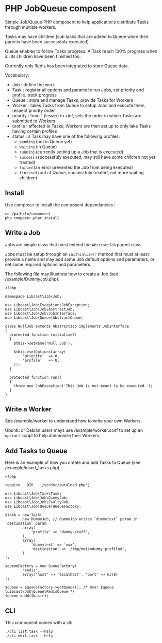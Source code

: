 PHP JobQueue composent
======================

Simple Job/Queue PHP composent to help applications distribute Tasks through multiple workers.

Tasks may have children (sub tasks that are added to Queue when their parents have been successfuly
executed).

Queue enables to follow Tasks progress. A Task reach 100% progress when all its children have
been finished too.

Currently only Redis has been integrated to store Queue data.

Vocabulary:

  * Job : define the work
  * Task : register all options and params to run Jobs, set priority and profile, track progress
  * Queue : store and manage Tasks, provide Tasks for Workers
  * Worker : takes Tasks from Queue to setup Jobs and execute them, respect priority order
  * priority : from 1 (lesser) to +inf, sets the order in which Tasks are submitted to Workers
  * profile : affected to Tasks, Workers are then set up to only take Tasks having certain profiles
  * status : a Task may have one of the following profiles: 
    - `pending` (not in Queue yet)
    - `waiting` (in Queue)
    - `running` (currently setting up a Job that is executed)
    - `success` (successfuly executed, may still have some children not yet treated)
    - `failed` (an error prevented the Job from being executed)
    - `finished` (out of Queue, successfuly treated, not more waiting children)

Install
-------

Use composer to install the composent dependancies :

	cd /path/to/composent
	php composer.phar install


Write a Job
-----------

Jobs are simple class that must extend the `AbstractJob` parent class.

Jobs must be setup through an `inithialize()` method that must at least provide a name and may 
add some Job default options and parameters, or set some required options and parameters.

The following file may illustrate how to create a Job (see /example/DummyJob.php):

	<?php

	namespace Libcast\Job\Job;
	
	use Libcast\Job\Exception\JobException;
	use Libcast\Job\Job\AbstractJob;
	use Libcast\Job\Job\JobInterface;
	use Libcast\Job\Queue\AbstractQueue;
	
	class NullJob extends AbstractJob implements JobInterface
	{
	  protected function initialize()
	  {
	    $this->setName('Null Job');
	
	    $this->setOptions(array(
	        'priority'  => 0,
	        'profile'   => 0,
	    ));
	  }
	
	  protected function run()
	  {
	    throw new JobException('This Job is not meant to be executed.');
	  }
	}


Write a Worker
--------------

See /example/worker to understand how to write your own Workers.

Ubuntu or Debian users mays use /example/worker.conf to set up an `upstart` script 
to help daemonize their Workers.


Add Tasks to Queue
------------------

Here is an example of how you create and add Tasks to Queue (see /example/insert_tasks.php):

	<?php
	
	require __DIR__.'/vendor/autoload.php';
	
	use Libcast\Job\Task\Task;
	use Libcast\Job\Job\DummyJob;
	use Libcast\Job\Job\FaultyJob;
	use Libcast\Job\Queue\QueueFactory;
	
	$task = new Task(
	        new DummyJob, // DummyJob writes `dummytext` param in `destination` param 
	        array(
	            'profile' => 'dummy-stuff', 
	        ),
	        array(
	            'dummytext' => 'xxx',
	            'destination' => '/tmp/notsodummy_profiled',
	        )
	);
	
	$queueFactory = new QueueFactory(
	        'redis',
	        array('host' => 'localhost', 'port' => 6379)
	);
	
	$queue = $queueFactory->getQueue(); /* @var $queue \Libcast\Job\Queue\RedisQueue */
	$queue->add($basic);


CLI
---

This component comes with a cli:

	./cli list:task --help
	./cli edit:task --help
